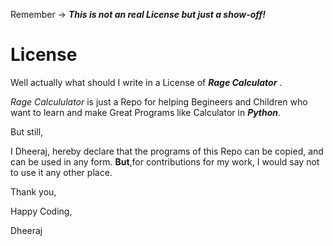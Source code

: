 Remember -> _**This is not an real License but just a show-off!**_

# License

Well actually what should I write in a License of _**Rage Calculator**_ .

_Rage Calcululator_ is just a Repo for helping Begineers and Children who want to learn and make 
Great Programs like Calculator in _**Python**_.

But still,

I Dheeraj, hereby declare that the programs of this Repo can be copied, and can be used in any form.
**But**,for contributions for my work, I would say not to use it any other place.

Thank you,

Happy Coding,

Dheeraj


